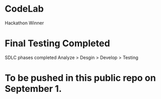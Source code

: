 # CodeLab
Hackathon Winner

# Final Testing Completed 

SDLC phases completed  Analyze > Desgin > Develop > Testing 

# To be pushed in this public repo on September 1.


